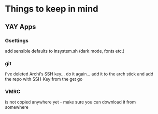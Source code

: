 # Things to keep in mind

## YAY Apps


### Gsettings

add sensible defaults to insystem.sh (dark mode, fonts etc.)

### git
i've deleted Archi's SSH key... do it again... 
add it to the arch stick and add the repo with SSH-Key from the get go


### VMRC
is not copied anywhere yet - make sure you can download it from somewhere